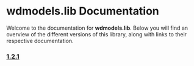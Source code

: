# wdmodels.lib Documentation

Welcome to the documentation for **wdmodels.lib**. Below you will find an overview of the different versions of this library, along with links to their respective documentation.

### [1.2.1](./1.2.1/doc.md)
